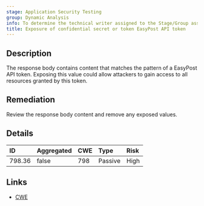 ```yaml
---
stage: Application Security Testing
group: Dynamic Analysis
info: To determine the technical writer assigned to the Stage/Group associated with this page, see https://handbook.gitlab.com/handbook/product/ux/technical-writing/#assignments
title: Exposure of confidential secret or token EasyPost API token
---
```


## Description

The response body contains content that matches the pattern of a EasyPost API token.
Exposing this value could allow attackers to gain access to all resources granted by this token.

## Remediation

Review the response body content and remove any exposed values.

## Details

| ID | Aggregated | CWE | Type | Risk |
|:---|:-----------|:----|:-----|:-----|
| 798.36 | false | 798 | Passive | High |

## Links

- [CWE](https://cwe.mitre.org/data/definitions/798.html)
